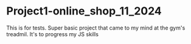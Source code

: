 # Project1-online_shop_11_2024
This is for tests. Super basic project that came to my mind at the gym's treadmil. It's to progress my JS skills
